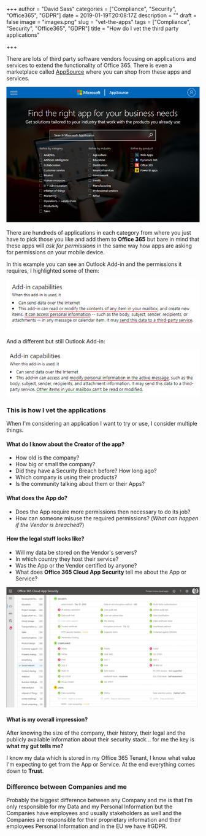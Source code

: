 +++
author = "David Sass"
categories = ["Compliance", "Security", "Office365", "GDPR"]
date = 2019-01-19T20:08:17Z
description = ""
draft = false
image = "images.png"
slug = "vet-the-apps"
tags = ["Compliance", "Security", "Office365", "GDPR"]
title = "How do I vet the third party applications"

+++


There are lots of third party software vendors focusing on applications and services to extend the functionality of Office 365. There is even a marketplace called [AppSource](https://appsource.microsoft.com/) where you can shop from these apps and services.

![AppSource](AppSource.png)

There are hundreds of applications in each category from where you just have to pick those you like and add them to **Office 365** but bare in mind that these apps will *ask for permissions* in the same way how apps are asking for permissions on your mobile device.

In this example you can see an Outlook Add-in and the permissions it requires, I highlighted some of them:

![add-in-permissions](add-in-permissions.png)

And a different but still Outlook Add-in:

![add-in-permissions-2](add-in-permissions-2.png)

### This is how I vet the applications

When I'm considering an application I want to try or use, I consider multiple things.

#### What do I know about the Creator of the app?

- How old is the company?
- How big or small the company? 
- Did they have a Security Breach before? How long ago?
- Which company is using their products?
- Is the community talking about them or their Apps?

#### What does the App do?

- Does the App require more permissions then necessary to do its job?
- How can someone misuse the required permissions? (*What can happen if the Vendor is breached?*)

#### How the legal stuff looks like?

- Will my data be stored on the Vendor's servers?
- In which country they host their service?
- Was the App or the Vendor certified by anyone?
- What does **Office 365 Cloud App Security** tell me about the App or Service?

![Office 365 Cloud App Security](Cloud-App-Sec.png)

#### What is my overall impression?

After knowing the size of the company, their history, their legal and the publicly available information about their security stack... for me the key is **what my gut tells me?**

I know my data which is stored in my Office 365 Tenant, I know what value I'm expecting to get from the App or Service. At the end everything comes down to **Trust**.

### Difference between Companies and me

Probably the biggest difference between any Company and me is that I'm only responsible for  my Data and my Personal Information but the Companies have employees and usually stakeholders as well and the Companies are responsible for their proprietary information  and their employees Personal Information and in the EU we have #GDPR.
